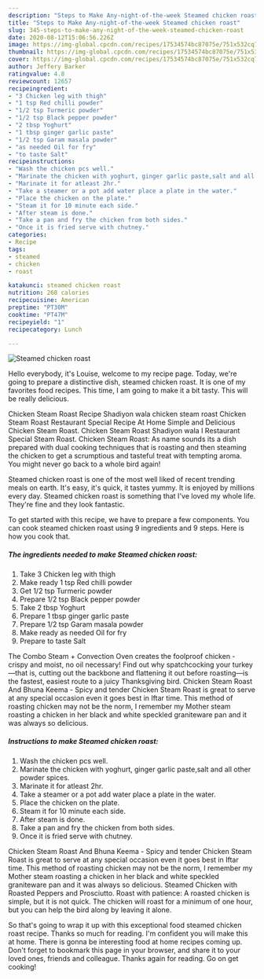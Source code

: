 ```yaml
---
description: "Steps to Make Any-night-of-the-week Steamed chicken roast"
title: "Steps to Make Any-night-of-the-week Steamed chicken roast"
slug: 345-steps-to-make-any-night-of-the-week-steamed-chicken-roast
date: 2020-08-12T15:06:56.226Z
image: https://img-global.cpcdn.com/recipes/17534574bc87075e/751x532cq70/steamed-chicken-roast-recipe-main-photo.jpg
thumbnail: https://img-global.cpcdn.com/recipes/17534574bc87075e/751x532cq70/steamed-chicken-roast-recipe-main-photo.jpg
cover: https://img-global.cpcdn.com/recipes/17534574bc87075e/751x532cq70/steamed-chicken-roast-recipe-main-photo.jpg
author: Jeffery Barker
ratingvalue: 4.8
reviewcount: 12657
recipeingredient:
- "3 Chicken leg with thigh"
- "1 tsp Red chilli powder"
- "1/2 tsp Turmeric powder"
- "1/2 tsp Black pepper powder"
- "2 tbsp Yoghurt"
- "1 tbsp ginger garlic paste"
- "1/2 tsp Garam masala powder"
- "as needed Oil for fry"
- "to taste Salt"
recipeinstructions:
- "Wash the chicken pcs well."
- "Marinate the chicken with yoghurt, ginger garlic paste,salt and all other powder spices."
- "Marinate it for atleast 2hr."
- "Take a steamer or a pot add water place a plate in the water."
- "Place the chicken on the plate."
- "Steam it for 10 minute each side."
- "After steam is done."
- "Take a pan and fry the chicken from both sides."
- "Once it is fried serve with chutney."
categories:
- Recipe
tags:
- steamed
- chicken
- roast

katakunci: steamed chicken roast 
nutrition: 268 calories
recipecuisine: American
preptime: "PT30M"
cooktime: "PT47M"
recipeyield: "1"
recipecategory: Lunch

---
```



![Steamed chicken roast](https://img-global.cpcdn.com/recipes/17534574bc87075e/751x532cq70/steamed-chicken-roast-recipe-main-photo.jpg)

Hello everybody, it's Louise, welcome to my recipe page. Today, we're going to prepare a distinctive dish, steamed chicken roast. It is one of my favorites food recipes. This time, I am going to make it a bit tasty. This will be really delicious.

Chicken Steam Roast Recipe Shadiyon wala chicken steam roast Chicken Steam Roast Restaurant Special Recipe At Home Simple and Delicious Chicken Steam Roast. Chicken Steam Roast Shadiyon wala I Restaurant Special Steam Roast. Chicken Steam Roast: As name sounds its a dish prepared with dual cooking techniques that is roasting and then steaming the chicken to get a scrumptious and tasteful treat with tempting aroma. You might never go back to a whole bird again!

Steamed chicken roast is one of the most well liked of recent trending meals on earth. It's easy, it's quick, it tastes yummy. It is enjoyed by millions every day. Steamed chicken roast is something that I've loved my whole life. They're fine and they look fantastic.


To get started with this recipe, we have to prepare a few components. You can cook steamed chicken roast using 9 ingredients and 9 steps. Here is how you cook that.

<!--inarticleads1-->

##### The ingredients needed to make Steamed chicken roast:

1. Take 3 Chicken leg with thigh
1. Make ready 1 tsp Red chilli powder
1. Get 1/2 tsp Turmeric powder
1. Prepare 1/2 tsp Black pepper powder
1. Take 2 tbsp Yoghurt
1. Prepare 1 tbsp ginger garlic paste
1. Prepare 1/2 tsp Garam masala powder
1. Make ready as needed Oil for fry
1. Prepare to taste Salt


The Combo Steam + Convection Oven creates the foolproof chicken - crispy and moist, no oil necessary! Find out why spatchcocking your turkey—that is, cutting out the backbone and flattening it out before roasting—is the fastest, easiest route to a juicy Thanksgiving bird. Chicken Steam Roast And Bhuna Keema - Spicy and tender Chicken Steam Roast is great to serve at any special occasion even it goes best in Iftar time. This method of roasting chicken may not be the norm, I remember my Mother steam roasting a chicken in her black and white speckled graniteware pan and it was always so delicious. 

<!--inarticleads2-->

##### Instructions to make Steamed chicken roast:

1. Wash the chicken pcs well.
1. Marinate the chicken with yoghurt, ginger garlic paste,salt and all other powder spices.
1. Marinate it for atleast 2hr.
1. Take a steamer or a pot add water place a plate in the water.
1. Place the chicken on the plate.
1. Steam it for 10 minute each side.
1. After steam is done.
1. Take a pan and fry the chicken from both sides.
1. Once it is fried serve with chutney.


Chicken Steam Roast And Bhuna Keema - Spicy and tender Chicken Steam Roast is great to serve at any special occasion even it goes best in Iftar time. This method of roasting chicken may not be the norm, I remember my Mother steam roasting a chicken in her black and white speckled graniteware pan and it was always so delicious. Steamed Chicken with Roasted Peppers and Prosciutto. Roast with patience: A roasted chicken is simple, but it is not quick. The chicken will roast for a minimum of one hour, but you can help the bird along by leaving it alone. 

So that's going to wrap it up with this exceptional food steamed chicken roast recipe. Thanks so much for reading. I'm confident you will make this at home. There is gonna be interesting food at home recipes coming up. Don't forget to bookmark this page in your browser, and share it to your loved ones, friends and colleague. Thanks again for reading. Go on get cooking!
